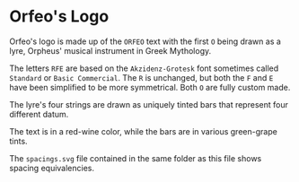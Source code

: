 # Orfeo's Logo

Orfeo's logo is made up of the `ORFEO` text with the first `O` being drawn
as a lyre, Orpheus' musical instrument in Greek Mythology.

The letters `RFE` are based on the `Akzidenz-Grotesk` font sometimes called
`Standard` or `Basic Commercial`. The `R` is unchanged, but both the `F` and `E`
have been simplified to be more symmetrical. Both `O` are fully custom made.

The lyre's four strings are drawn as uniquely tinted bars that represent four
different datum.

The text is in a red-wine color, while the bars are in various green-grape tints.

The `spacings.svg` file contained in the same folder as this file shows spacing
equivalencies.
